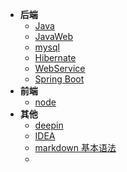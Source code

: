 - **后端**
  - [Java](backend/java/_sidebar.md)
  - [JavaWeb](backend/javaweb/_sidebar.md)
  - [mysql](backend/mysql/_sidebar.md)
  - [Hibernate](backend/hibernate/_sidebar.md)
  - [WebService](backend/webservice/_sidebar.md)
  - [Spring Boot](backend/springboot/_sidebar.md)
- **前端**
  - [node](/frontend/node/_sidebar.md)
- **其他**
  - [deepin](others/deepin/_sidebar.md)
  - [IDEA](others/IDEA.md)
  - [markdown 基本语法](others/markdown基本语法.md)
  - <div style="display:none"> [简历](others/resume.md) </div>

